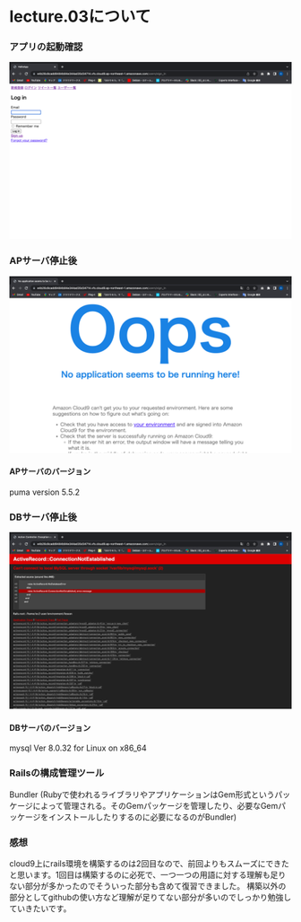 # lecture.03について

### アプリの起動確認

![アプリの起動確認](images03/kidou.png)

### APサーバ停止後

![APサーバ停止](images03/error2.png)

#### APサーバのバージョン
puma version 5.5.2

### DBサーバ停止後

![DBサーバ停止](images03/error.png)

#### DBサーバのバージョン
mysql  Ver 8.0.32 for Linux on x86_64

### Railsの構成管理ツール
Bundler
(Rubyで使われるライブラリやアプリケーションはGem形式というパッケージによって管理される。そのGemパッケージを管理したり、必要なGemパッケージをインストールしたりするのに必要になるのがBundler)

### 感想
cloud9上にrails環境を構築するのは2回目なので、前回よりもスムーズにできたと思います。1回目は構築するのに必死で、一つ一つの用語に対する理解も足りない部分が多かったのでそういった部分も含めて復習できました。
構築以外の部分としてgithubの使い方など理解が足りてない部分が多いのでしっかり勉強していきたいです。
